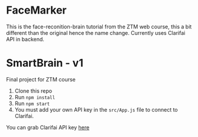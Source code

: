 # FaceMarker

This is the face-reconition-brain tutorial from the ZTM web course, this a bit different than the original hence the name change. Currently uses Clarifai API in backend.

# SmartBrain - v1

Final project for ZTM course

1. Clone this repo
2. Run `npm install`
3. Run `npm start`
4. You must add your own API key in the `src/App.js` file to connect to Clarifai.

You can grab Clarifai API key [here](https://www.clarifai.com/)

